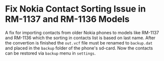 # Fix Nokia Contact Sorting Issue in RM-1137 and RM-1136 Models

A fix for importing contacts from older Nokia phones to models like RM-1137 and RM-1136 which
the sorting in contacts list is based on last name. After the convertion is finished the `out.vcf` file must be renamed to `backup.dat` and placed
in the `backup` folder of the phone's sd-card. Now the contacts can be restored via `backup` menu in `settings`.
